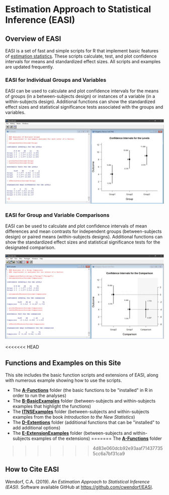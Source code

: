# Estimation Approach to Statistical Inference (EASI)

## Overview of EASI

EASI is a set of fast and simple scripts for R that implement basic features of [estimation statistics](https://en.wikipedia.org/wiki/Estimation_statistics "Estimation Stats on Wikipedia"). These scripts calculate, test, and plot confidence intervals for means and standardized effect sizes. All scripts and examples are updated frequently.

### EASI for Individual Groups and Variables

EASI can be used to calculate and plot confidence intervals for the means of groups (in a between-subjects design) or instances of a variable (in a within-subjects design). Additional functions can show the standardized effect sizes and statistical significance tests associated with the groups and variables.

![Screenshot1](easiLevels.jpg)

### EASI for Group and Variable Comparisons

EASI can be used to calculate and plot confidence intervals of mean differences and mean contrasts for independent groups (between-subjects design) or paired means (within-subjects designs). Additional functions can show the standardized effect sizes and statistical significance tests for the designated comparison. 

![Screenshot2](easiDifferences.jpg)

<<<<<<< HEAD
## Functions and Examples on this Site

This site includes the basic function scripts and extensions of EASI, along with numerous example showing how to use the scripts.

- The [**A-Functions**](./A-Functions) folder (the basic functions to be "installed" in R in order to run the analyses)
- The [**B-BasicExamples**](./B-BasicExamples) folder (between-subjects and within-subjects examples that highlight the functions)
- The [**ITNSExamples**](./C-ITNSExamples) folder (between-subjects and within-subjects examples from the book _Introduction to the New Statistics_)
- The [**D-Extentions**](./D-Extentions) folder (additional functions that can be "installed" to add additional options)
- The [**E-ExtensionExamples**](./E-ExtensionExamples) folder (between-subjects and within-subjects examples of the extensions)
=======
The [**A-Functions**](./A-Functions) folder
>>>>>>> 4d83e060dcb92e93aaf714377355cc6a7bf31ca9

## How to Cite EASI

Wendorf, C.A. (2019). _An Estimation Approach to Statistical Inference (EASI)._ Software available GitHub at https://github.com/cwendorf/EASI.
